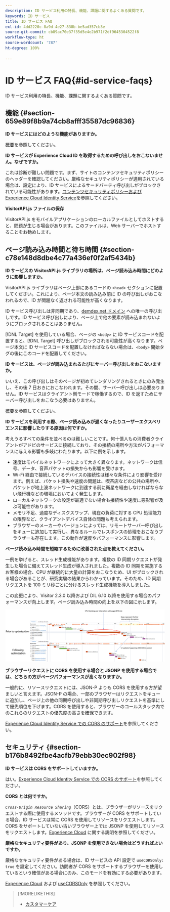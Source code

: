 ```yaml
---
description: ID サービス利用の特長、機能、課題に関するよくある質問です。
keywords: ID サービス
title: ID サービス FAQ
exl-id: 4dd2220c-8a9d-4e27-838b-be5ad357cb3e
source-git-commit: cb89ac70e37f35d5e4e2b971f2df9645304522f8
workflow-type: ht
source-wordcount: '787'
ht-degree: 100%

---
```


# ID サービス FAQ{#id-service-faqs}

ID サービス利用の特長、機能、課題に関するよくある質問です。

## 機能 {#section-659e89f8b9a74cb8afff35587dc96836}

**ID サービスにはどのような機能がありますか。**

[概要](../introduction/overview.md)を参照してください。

**ID サービスが Experience Cloud ID を取得するための呼び出しをおこないません。なぜですか。**

これは診断が難しい問題です。まず、サイトのコンテンツセキュリティポリシーのヘッダーを確認してください。厳格なセキュリティポリシーが適用されている場合は、設定により、ID サービスによるサードパーティ呼び出しがブロックされている可能性があります。[コンテンツセキュリティポリシーおよび Experience Cloud Identity Service](../reference/csp.md#concept-968c423a7392479db0a0d821ae9783e3)を参照してください。

**VisitorAPI.js ファイルの保存**

VisitorAPI.js をモバイルアプリケーションのローカルファイルとしてホストすると、問題が生じる場合があります。このファイルは、Web サーバーでホストすることをお勧めします。

## ページ読み込み時間と待ち時間 {#section-c78e148d8dbe4c77a436ef0f2af5434b}

**ID サービスの VisitorAPI.js ライブラリの場所は、ページ読み込み時間にどのように影響しますか。**

VisitorAPI.js ライブラリはページ上部にあるコードの `<head>` セクションに配置してください。これにより、ページ本文の読み込み前に ID の呼び出しがおこなわれるので、ID が問題なく返される可能性が高くなります。

ID サービス呼び出しは非同期であり、[demdex.net ドメイン](https://experienceleague.adobe.com/docs/audience-manager/user-guide/reference/demdex-calls.html?lang=ja) への唯一の呼び出しです。ID サービス呼び出しにより、ページ上で他の要素が読み込まれないようにブロックされることはありません。

[!DNL Target] を使用している場合、ページの `<body>` に ID サービスコードを配置すると、[!DNL Target] 呼び出しがブロックされる可能性が高くなります。ページ本文に ID サービスコードを配置しなければならない場合は、`<body>` 開始タグの後にこのコードを配置してください。

**ID サービスは、ページが読み込まれるたびにサーバー呼び出しをおこないますか。**

いいえ、この呼び出しはそのページが初めてレンダリングされるときにのみ発生し、その後 7 日おきにおこなわれます。その間、サーバー呼び出しは必要ありません。ID サービスはクライアント側モードで稼働するので、ID を返すためにサーバー呼び出しをおこなう必要はありません。

[概要](../introduction/overview.md)を参照してください。

**ID サービスを利用する際、ページ読み込みが遅くなったりユーザーエクスペリエンスに影響したりする原因は何ですか。**

考えうるすべての条件を並べるのは難しいことです。何十億人もの消費者クライアントがアドビのサービスに接続しており、その接続の場所や方法がパフォーマンスに与える影響も多岐にわたります。以下に例を示します。

* 速度はモバイルネットワークによって大きく異なります。ネットワークは信号、データ、音声パケットの損失からも影響を受けます。
* Wi-Fi 経由で接続しているデバイスの接続性は様々な条件により影響を受けます。例えば、パケット損失や速度の問題は、喫茶店などの公共の場所や、パケットが地上波ネットワークに到達する前に衛星を経由しなければならない飛行機などの環境においてよく発生します。
* ローカルネットワークの設定が最適でない場合も接続性や速度に悪影響が及ぶ可能性があります。
* メモリ不足、過度なディスクスワップ、現在の負荷に対する CPU 処理能力の限界など、クライアントデバイス自体の問題も考えられます。
* ブラウザーのメーカーやバージョンによっては、リモートサーバー呼び出しをキューに追加して実行し、異なるルールでレスポンスの処理をおこなうブラウザーも存在します。この動作が速度やパフォーマンスに影響します。

**ページ読み込み時間を短縮するために改善された点を教えてください。**

一例を挙げると、スレッド生成機能があります。複数の ID 同期リクエストが発生した場合に備えてスレッド生成が導入されました。複数の ID 同期を実施するお客様の場合、CPU が継続的に大量の計算をおこなうため、UI がブロックされる場合があることが、研究実験の結果からわかっています。そのため、ID 同期リクエストを 100 ミリ秒ごとに分けるスレッド生成機能を導入しました。

この変更により、Visitor 2.3.0 以降および DIL 6.10 以降を使用する場合のパフォーマンスが向上します。ページ読み込み時間の向上を以下の図に示します。

![](assets/id_sync_improvements_copy.png)

**ブラウザーリクエストに CORS を使用する場合と JSONP を使用する場合では、どちらの方がページパフォーマンスが高くなりますか。**

一般的に、リソースリクエストには、JSON-P よりも CORS を使用する方が望ましいと言えます。JSON-P の場合、一部のブラウザーはリクエストをキューに追加し、ページ上の他の同期呼び出しや非同期呼び出しリクエストを基準にして優先順位を下げます。CORS を使用すると、ブラウザーのコールスタック内でのこれらのリクエストの優先度の高さを確保できます。

[Experience Cloud Identity Service での CORS のサポート](../reference/cors.md#concept-6c280446990d46d88ba9da15d2dcc758)を参照してください。

## セキュリティ {#section-b176b8492fbe4acfb79ebb30ec902f98}

**ID サービスは CORS をサポートしていますか。**

はい。[Experience Cloud Identity Service での CORS のサポート](../reference/cors.md#concept-6c280446990d46d88ba9da15d2dcc758)を参照してください。

**CORS とは何ですか。**

*`Cross-Origin Resource Sharing`*（CORS）とは、ブラウザーがリソースをリクエストする際に使用するメソッドです。ブラウザーが CORS をサポートしている場合、ID サービスは常に CORS を使用してリソースをリクエストします。CORS をサポートしていない古いブラウザー上では JSONP を使用してリソースをリクエストします。[Experience Cloud](../reference/cors.md#concept-6c280446990d46d88ba9da15d2dcc758) に関する説明を参照してください。

**厳格なセキュリティ要件があり、JSONP を使用できない場合はどうすればよいですか。**

厳格なセキュリティ要件がある場合は、ID サービスの API 設定で `useCORSOnly: true` を設定してください。訪問者が CORS をサポートするブラウザーを使用しているという確信がある場合にのみ、このモードを有効にする必要があります。

[Experience Cloud](../reference/cors.md#concept-6c280446990d46d88ba9da15d2dcc758) および [useCORSOnly](../library/function-vars/use-cors-only.md#reference-8a9a143d838b48d6b23329b84b13e1fa) を参照してください。

>[!MORELIKETHIS]
>
>* [カスタマーケア](https://helpx.adobe.com/jp/marketing-cloud/contact-support.html)

